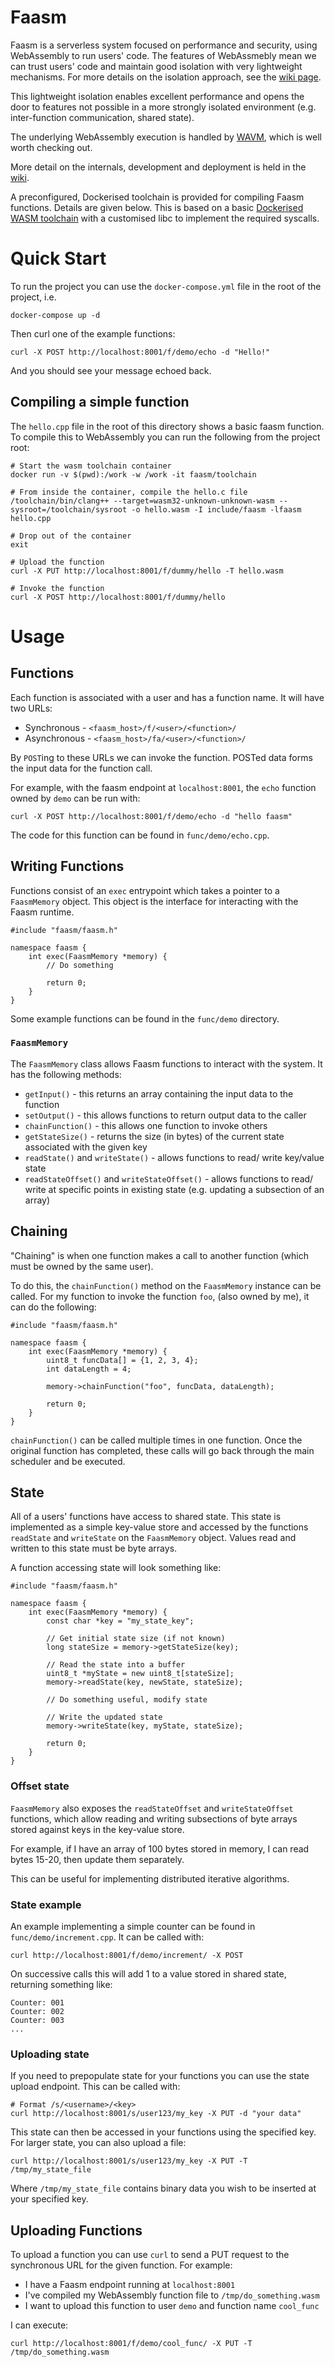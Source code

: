 # Faasm

Faasm is a serverless system focused on performance and security, using 
WebAssembly to run users' code. The features of WebAssmebly mean we can 
trust users' code and maintain good isolation with very lightweight mechanisms.
For more details on the isolation approach, see the 
[wiki page](https://github.com/lsds/faasm/wiki/isolation).

This lightweight isolation enables excellent performance and opens the door to 
features not possible in a more strongly isolated environment (e.g. 
inter-function communication, shared state).

The underlying WebAssembly execution is handled by [WAVM](https://github.com/WAVM/WAVM), 
which is well worth checking out.

More detail on the internals, development and deployment is held in the 
[wiki](https://github.com/lsds/faasm/wiki).

A preconfigured, Dockerised toolchain is provided for compiling Faasm functions. 
Details are given below. This is based on a basic
[Dockerised WASM toolchain](https://github.com/Shillaker/wasm-toolchain)
with a customised libc to implement the required syscalls.

# Quick Start

To run the project you can use the `docker-compose.yml` file in the root of the project, i.e. 

```
docker-compose up -d
```

Then curl one of the example functions:

```
curl -X POST http://localhost:8001/f/demo/echo -d "Hello!"
```

And you should see your message echoed back.

## Compiling a simple function

The `hello.cpp` file in the root of this directory shows a basic faasm function.
To compile this to WebAssembly you can run the following from the project root:

```
# Start the wasm toolchain container
docker run -v $(pwd):/work -w /work -it faasm/toolchain

# From inside the container, compile the hello.c file
/toolchain/bin/clang++ --target=wasm32-unknown-unknown-wasm --sysroot=/toolchain/sysroot -o hello.wasm -I include/faasm -lfaasm hello.cpp

# Drop out of the container
exit

# Upload the function
curl -X PUT http://localhost:8001/f/dummy/hello -T hello.wasm

# Invoke the function
curl -X POST http://localhost:8001/f/dummy/hello
```

# Usage

## Functions

Each function is associated with a user and has a function name. It will have two URLs:

- Synchronous - `<faasm_host>/f/<user>/<function>/`
- Asynchronous - `<faasm_host>/fa/<user>/<function>/`

By `POST`ing to these URLs we can invoke the function. POSTed data forms the input data 
for the function call.

For example, with the faasm endpoint at `localhost:8001`, the `echo` function owned by 
`demo` can be run with:

```
curl -X POST http://localhost:8001/f/demo/echo -d "hello faasm"
```

The code for this function can be found in `func/demo/echo.cpp`.

## Writing Functions

Functions consist of an `exec` entrypoint which takes a pointer to a `FaasmMemory` object. 
This object is the interface for interacting with the Faasm runtime.

```
#include "faasm/faasm.h"

namespace faasm {
    int exec(FaasmMemory *memory) {
        // Do something

        return 0;
    }
}
```

Some example functions can be found in the `func/demo` directory.

### `FaasmMemory`

The `FaasmMemory` class allows Faasm functions to interact with the system. 
It has the following methods:

- `getInput()` - this returns an array containing the input data to the function
- `setOutput()` - this allows functions to return output data to the caller
- `chainFunction()` - this allows one function to invoke others
- `getStateSize()` - returns the size (in bytes) of the current state associated with the given key 
- `readState()` and `writeState()` - allows functions to read/ write key/value state
- `readStateOffset()` and `writeStateOffset()` - allows functions to read/ write at specific points in existing state (e.g. updating a subsection of an array)

## Chaining

"Chaining" is when one function makes a call to another function (which must be 
owned by the same user).

To do this, the `chainFunction()` method on the `FaasmMemory` instance can be called. 
For my function to invoke the function `foo`, (also owned by me), it can do the following:

```
#include "faasm/faasm.h"

namespace faasm {
    int exec(FaasmMemory *memory) {
        uint8_t funcData[] = {1, 2, 3, 4};
        int dataLength = 4;

        memory->chainFunction("foo", funcData, dataLength);

        return 0;
    }
}
```

`chainFunction()` can be called multiple times in one function. Once the original 
function has completed, these calls will go back through the main scheduler and be executed.

## State

All of a users' functions have access to shared state. This state is implemented as a 
simple key-value store and accessed by the functions `readState` and `writeState` on the 
`FaasmMemory` object. Values read and written to this state must be byte arrays.

A function accessing state will look something like:

```
#include "faasm/faasm.h"

namespace faasm {
    int exec(FaasmMemory *memory) {
        const char *key = "my_state_key";

        // Get initial state size (if not known)
        long stateSize = memory->getStateSize(key);

        // Read the state into a buffer
        uint8_t *myState = new uint8_t[stateSize];
        memory->readState(key, newState, stateSize);

        // Do something useful, modify state

        // Write the updated state
        memory->writeState(key, myState, stateSize);

        return 0;
    }
}
```

### Offset state

`FaasmMemory` also exposes the `readStateOffset` and `writeStateOffset` functions, 
which allow reading and writing subsections of byte arrays stored against keys in the 
key-value store.

For example, if I have an array of 100 bytes stored in memory, I can read bytes 15-20, 
then update them separately.

This can be useful for implementing distributed iterative algorithms.

### State example

An example implementing a simple counter can be found in `func/demo/increment.cpp`. It 
can be called with:

```
curl http://localhost:8001/f/demo/increment/ -X POST
```

On successive calls this will add 1 to a value stored in shared state, returning something 
like:

```
Counter: 001
Counter: 002
Counter: 003
...
```

### Uploading state

If you need to prepopulate state for your functions you can use the state upload endpoint. 
This can be called with:

```
# Format /s/<username>/<key>
curl http://localhost:8001/s/user123/my_key -X PUT -d "your data"
```

This state can then be accessed in your functions using the specified key. For larger state, 
you can also upload a file:

```
curl http://localhost:8001/s/user123/my_key -X PUT -T /tmp/my_state_file
```

Where `/tmp/my_state_file` contains binary data you wish to be inserted at your specified key.

## Uploading Functions

To upload a function you can use `curl` to send a PUT request to the synchronous URL for the 
given function. For example:

- I have a Faasm endpoint running at `localhost:8001`
- I've compiled my WebAssembly function file to `/tmp/do_something.wasm`
- I want to upload this function to user `demo` and function name `cool_func`

I can execute:

```
curl http://localhost:8001/f/demo/cool_func/ -X PUT -T /tmp/do_something.wasm
```


